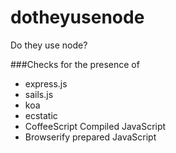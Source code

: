 dotheyusenode
=============

Do they use node?

###Checks for the presence of

* express.js
* sails.js
* koa
* ecstatic
* CoffeeScript Compiled JavaScript
* Browserify prepared JavaScript
